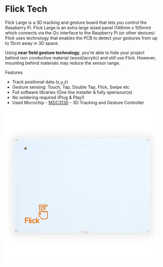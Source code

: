 # Flick Tech
Flick Large is a 3D tracking and gesture board that lets you control the Raspberry Pi.
Flick Large is an extra large sized panel (148mm x 105mm) which connects via the i2c interface to the Raspberry Pi (or other devices)
Flick uses technology that enables the PCB to detect your gestures from up to 15cm away in 3D space.

Using **near field gesture technology**, you’re able to hide your project behind non conductive material (wood/acrylic) and still use Flick. However, mounting behind materials may reduce the sensor range.

Features
- Track positional data (x,y,z)
- Gesture sensing: Touch, Tap, Double Tap, Flick, Swipe etc
- Full software libraries (One line installer & fully opensource)
- No soldering required (Plug & Play!)
- Used Microchip - [MGC3130](http://ww1.microchip.com/downloads/en/DeviceDoc/40001667E.pdf) - 3D Tracking and Gesture Controller

![](images/Flick.jpg)

